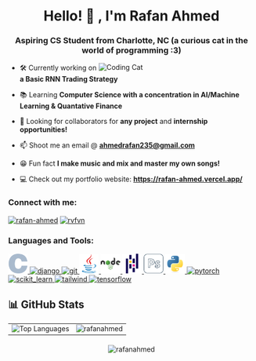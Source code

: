 <h1 align="center">Hello! 👋 , I'm Rafan Ahmed</h1>
<h3 align="center">Aspiring CS Student from Charlotte, NC (a curious cat in the world of programming :3)</h3>
<img align="right" alt="Coding Cat" width="319" src="https://rafanahmed.github.io/rafanahmed/assets/coding-cat.gif" />




- 🛠️ Currently working on **a Basic RNN Trading Strategy**

- 📚 Learning **Computer Science with a concentration in AI/Machine Learning & Quantative Finance**

- 🤝 Looking for collaborators for **any project** and **internship opportunities!**

- 📫 Shoot me an email @ **ahmedrafan235@gmail.com**

- 😁 Fun fact **I make music and mix and master my own songs!**

- 💻 Check out my portfolio website: **https://rafan-ahmed.vercel.app/**

<h3 align="left">Connect with me:</h3>
<p align="left">
<a href="https://linkedin.com/in/rafan-ahmed" target="blank"><img align="center" src="https://raw.githubusercontent.com/rahuldkjain/github-profile-readme-generator/master/src/images/icons/Social/linked-in-alt.svg" alt="rafan-ahmed" height="30" width="40" /></a>
<a href="https://www.youtube.com/@gnosismaxxing" target="blank"><img align="center" src="https://raw.githubusercontent.com/rahuldkjain/github-profile-readme-generator/master/src/images/icons/Social/youtube.svg" alt="rvfvn" height="30" width="40" /></a>
</p>

<h3 align="left">Languages and Tools:</h3>
<p align="left"> <a href="https://www.cprogramming.com/" target="_blank" rel="noreferrer"> <img src="https://raw.githubusercontent.com/devicons/devicon/master/icons/c/c-original.svg" alt="c" width="40" height="40"/> </a> <a href="https://www.djangoproject.com/" target="_blank" rel="noreferrer"> <img src="https://cdn.worldvectorlogo.com/logos/django.svg" alt="django" width="40" height="40"/> </a> <a href="https://git-scm.com/" target="_blank" rel="noreferrer"> <img src="https://www.vectorlogo.zone/logos/git-scm/git-scm-icon.svg" alt="git" width="40" height="40"/> </a> <a href="https://www.java.com" target="_blank" rel="noreferrer"> <img src="https://raw.githubusercontent.com/devicons/devicon/master/icons/java/java-original.svg" alt="java" width="40" height="40"/> </a> <a href="https://nodejs.org" target="_blank" rel="noreferrer"> <img src="https://raw.githubusercontent.com/devicons/devicon/master/icons/nodejs/nodejs-original-wordmark.svg" alt="nodejs" width="40" height="40"/> </a> <a href="https://pandas.pydata.org/" target="_blank" rel="noreferrer"> <img src="https://raw.githubusercontent.com/devicons/devicon/2ae2a900d2f041da66e950e4d48052658d850630/icons/pandas/pandas-original.svg" alt="pandas" width="40" height="40"/> </a> <a href="https://www.photoshop.com/en" target="_blank" rel="noreferrer"> <img src="https://raw.githubusercontent.com/devicons/devicon/master/icons/photoshop/photoshop-line.svg" alt="photoshop" width="40" height="40"/> </a> <a href="https://www.python.org" target="_blank" rel="noreferrer"> <img src="https://raw.githubusercontent.com/devicons/devicon/master/icons/python/python-original.svg" alt="python" width="40" height="40"/> </a> <a href="https://pytorch.org/" target="_blank" rel="noreferrer"> <img src="https://www.vectorlogo.zone/logos/pytorch/pytorch-icon.svg" alt="pytorch" width="40" height="40"/> </a> <a href="https://scikit-learn.org/" target="_blank" rel="noreferrer"> <img src="https://upload.wikimedia.org/wikipedia/commons/0/05/Scikit_learn_logo_small.svg" alt="scikit_learn" width="40" height="40"/> </a> <a href="https://tailwindcss.com/" target="_blank" rel="noreferrer"> <img src="https://www.vectorlogo.zone/logos/tailwindcss/tailwindcss-icon.svg" alt="tailwind" width="40" height="40"/> </a> <a href="https://www.tensorflow.org" target="_blank" rel="noreferrer"> <img src="https://www.vectorlogo.zone/logos/tensorflow/tensorflow-icon.svg" alt="tensorflow" width="40" height="40"/> </a> </p>


## 📊 GitHub Stats
<div align="center">

<table>
  <tr>
    <td>
      <img src="https://github-readme-stats.vercel.app/api/top-langs/?username=rafanahmed&theme=radical&hide_border=true&langs_count=4" alt="Top Languages"/>
    </td>
    <td>
      <img src="https://github-readme-streak-stats.herokuapp.com/?user=rafanahmed&" alt="rafanahmed" />
    </td>
  </tr>
</table>

</div>








<div align="center" style="margin-top: 20px;">
  <img src="https://komarev.com/ghpvc/?username=rafanahmed&label=Profile%20views&color=0e75b6&style=flat" alt="rafanahmed" />
</div>






